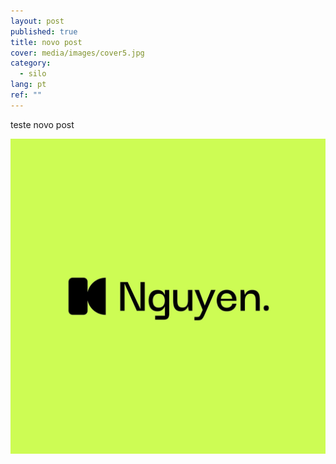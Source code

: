 ```yaml
---
layout: post
published: true
title: novo post
cover: media/images/cover5.jpg
category:
  - silo
lang: pt
ref: ""
---
```

teste novo post

![alt text ](/media/images/uploads/logotipo-plano-de-designer-grafico-de-neon_1421494-568.jpg "titulo imagem")
